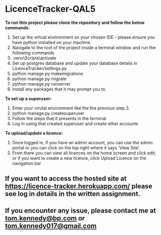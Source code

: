 # LicenceTracker-QAL5

**To run this project please clone the repository and follow the below commands:**
1. Set up the virtual environment on your chosen IDE - please ensure you have python installed on your machine.
2. Navigate to the root of the project inside a terminal window and run the following commands
3. .venv\Scripts\activate
4. Set up postgres database and update your database details in LicenceTracker/settings.py
5. python manage.py makemigrations
6. python manage.py migrate
7. python manage.py runserver
8. Install any packages that it may prompt you to.

**To set up a superuser:**
1. Enter your virutal environment like the the previous step 3.
2. python manage.py createsuperuser
3. Follow the steps that it presents in the terminal
4. Log in using that created superuser and create other accounts

**To upload/update a licence:**
1. Once logged in, if you have an admin account, you can use the admin portal or you can click on the top right where it says 'View Site'.
2. From there you can view all licences on the home screen and click edit, or if you want to create a new licence, click Upload Licence on the navigation bar

## If you want to access the hosted site at https://licence-tracker.herokuapp.com/ please see log in details in the written assignment.

## If you encounter any issue, please contact me at tom.kennedy@bp.com or tom.kennedy017@gmail.com
